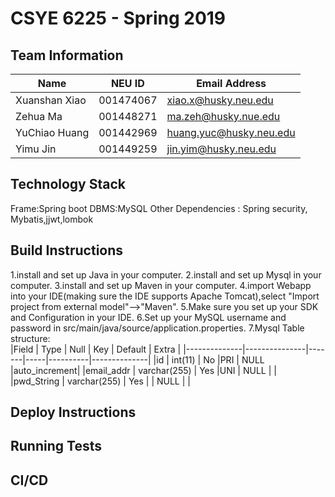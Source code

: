 # CSYE 6225 - Spring 2019

## Team Information

| Name | NEU ID | Email Address |
| --- | --- | --- |
|Xuanshan Xiao |001474067|xiao.x@husky.neu.edu |
|Zehua Ma |001448271 |ma.zeh@husky.nue.edu |
|YuChiao Huang |001442969 |huang.yuc@husky.neu.edu |
|Yimu Jin| 001449259 | jin.yim@husky.neu.edu |

## Technology Stack
Frame:Spring boot
DBMS:MySQL
Other Dependencies : Spring security, Mybatis,jjwt,lombok

## Build Instructions
1.install and set up Java in your computer. 
2.install and set up Mysql in your computer.
3.install and set up Maven in your computer.
4.import Webapp into your IDE(making sure the IDE supports Apache Tomcat),select "Import project from external model"-->"Maven".
5.Make sure you set up your SDK and Configuration in your IDE.
6.Set up your MySQL username and password in src/main/java/source/application.properties.
7.Mysql Table structure:   
 |Field         | Type          | Null  | Key | Default  |    Extra     |
 |--------------|---------------|-------|-----|----------|--------------|
 |id            | int(11)       |   No  |PRI  |  NULL    |auto_increment|
 |email_addr    | varchar(255)  |   Yes |UNI  |  NULL    |              |
 |pwd_String    | varchar(255)  |   Yes |     |  NULL    |              |

## Deploy Instructions


## Running Tests


## CI/CD


